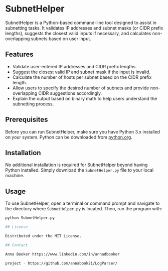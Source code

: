 # SubnetHelper

SubnetHelper is a Python-based command-line tool designed to assist in subnetting tasks. It validates IP addresses and subnet masks (or CIDR prefix lengths), suggests the closest valid inputs if necessary, and calculates non-overlapping subnets based on user input. 

## Features

- Validate user-entered IP addresses and CIDR prefix lengths.
- Suggest the closest valid IP and subnet mask if the input is invalid.
- Calculate the number of hosts per subnet based on the CIDR prefix length.
- Allow users to specify the desired number of subnets and provide non-overlapping CIDR suggestions accordingly.
- Explain the output based on binary math to help users understand the subnetting process.

## Prerequisites

Before you can run SubnetHelper, make sure you have Python 3.x installed on your system. Python can be downloaded from [python.org](https://www.python.org/downloads/).

## Installation

No additional installation is required for SubnetHelper beyond having Python installed. Simply download the `SubnetHelper.py` file to your local machine.

## Usage

To use SubnetHelper, open a terminal or command prompt and navigate to the directory where `SubnetHelper.py` is located. Then, run the program with:

```bash
python SubnetHelper.py

## License

Distributed under the MIT License.

## Contact

Anna Booker https://www.linkedin.com/in/annadbooker

project - https://github.com/annabook21/LogParser/
